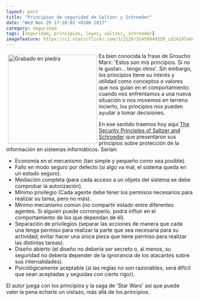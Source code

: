 ```yaml
---
layout: post
title: "Principios de seguridad de Saltzer y Schroeder"
date: "Wed Nov 29 17:10:01 +0100 2017"
category: seguridad
tags: [seguridad, principios, leyes, saltzer, schroeder]
imagefeature: https://c1.staticflickr.com/3/2129/32458949350_cd2410fa6d_m.jpg
---
```



<a href="https://www.flickr.com/photos/fernand0/32458949350" title="Grabado en piedra"><img src="https://c1.staticflickr.com/3/2129/32458949350_cd2410fa6d_m.jpg" width="240"  alt="Grabado en piedra" style="float:left; margin:5px"></a>
Es bien conocida la frase de Groucho Marx: 'Estos son mis principios. Si no le gustan… tengo otros'. Sin embargo, los principios tiene su interés y utilidad como conceptos o valores que nos guían en el comportamiento: cuando nos enfrentamos a una nueva situación o nos movemos en terreno incierto, los principios nos pueden ayudar a tomar decisiones.

En ese sentido traemos hoy aquí [The Security Principles of Saltzer and Schroeder](http://emergentchaos.com/the-security-principles-of-saltzer-and-schroeder) que presentaron sus principios sobre protección de la información en sistemas informáticos. Serían:

* Economía en el mecanismo (tan simple y pequeño como sea posible).
* Fallo en modo seguro por defecto (si algo va mal, el sistema queda en un estado seguro).
* Mediación completa (para cada acceso a un objeto del sistema se debe comprobar la autorización).
* Mínimo privilegio (Cada agente debe tener los permisos necesarios para realizar su tarea, pero no más).
* Mínimo mecanismo común (no compartir estado entre diferentes agentes. Si alguien puede corromperlo, podrá influir en el comportamiento de los que dependan de él).
* Separación de privilegios (separar las acciones de manera que cada una tenga permiso para realizar la parte que sea necesaria para su actividad; evitar hacer una única pieza que tiene permiso para realizar las distintas tareas).
* Diseño abierto (el diseño no debería ser secreto o, al menos, su seguridad no debería depender de la ignorancia de los atacantes sobre sus internalidades).
* Psicológicamente aceptable (si las reglas no son razonables, será difícil que sean aceptadas y seguidas con cierto rigor).

El autor juega con los principios y la saga de 'Star Wars' así que puede valer la pena echarle un vistazo, más allá de los principios.
